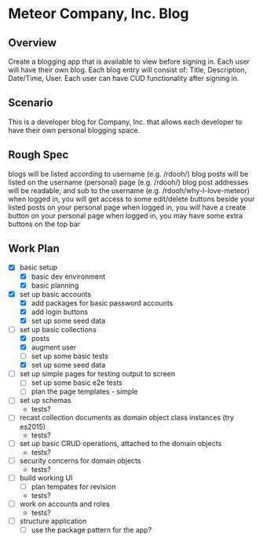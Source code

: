 # Meteor Company, Inc. Blog

## Overview
Create a blogging app that is available to view before signing in. Each user will have their own blog. Each blog entry will consist of: Title, Description, Date/Time, User. Each user can have CUD functionality after signing in.

## Scenario
This is a developer blog for Company, Inc. that allows each developer to have their own personal blogging space.

## Rough Spec
blogs will be listed according to username (e.g. /rdooh/)
blog posts will be listed on the username (personal) page (e.g. /rdooh/)
blog post addresses will be readable, and sub to the username (e.g. /rdooh/why-I-love-meteor)
when logged in, you will get access to some edit/delete buttons beside your listed posts on your personal page
when logged in, you will have a create button on your personal page
when logged in, you may have some extra buttons on the top bar

## Work Plan
- [x] basic setup
  - [x] basic dev environment
  - [x] basic planning
- [x] set up basic accounts
  - [x] add packages for basic password accounts
  - [x] add login buttons
  - [x] set up some seed data
- [ ] set up basic collections
  - [x] posts
  - [x] augment user
  - [ ] set up some basic tests
  - [x] set up some seed data
- [ ] set up simple pages for testing output to screen
  - [ ] set up some basic e2e tests
  - [ ] plan the page templates - simple
- [ ] set up schemas
  - tests?
- [ ] recast collection documents as domain object class instances (try es2015)
  - tests?
- [ ] set up basic CRUD operations, attached to the domain objects
  - tests?
- [ ] security concerns for domain objects
  - tests?
- [ ] build working UI
  - [ ] plan tempates for revision
  - tests?
- [ ] work on accounts and roles
  - tests?
- [ ] structure application
  - [ ] use the package pattern for the app?
